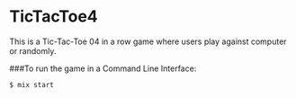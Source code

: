 # TicTacToe4
This is a Tic-Tac-Toe 04 in a row game where users play against computer or randomly.

###To run the game in a Command Line Interface:
```elixir
$ mix start
```


